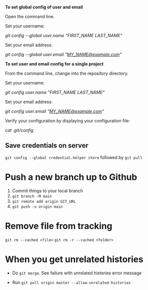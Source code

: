 **To set global config of user and email**

Open the command line.

Set your username:

*git config --global user.name "FIRST_NAME LAST_NAME"*

Set your email address:

  *git config --global user.email "MY_NAME@example.com"*

**To set user and email config for a single project**

From the command line, change into the repository directory.

Set your username:

*git config user.name "FIRST_NAME LAST_NAME"*

Set your email address:

*git config user.email "MY_NAME@example.com"*

Verify your configuration by displaying your configuration file:

*cat .git/config*

## Save credentials on server
`git config --global credential.helper store` followed by `git pull`


# Push a new branch up to Github
1. Commit things to your local branch
2. `git branch -M main`
3. `git remote add origin GIT_URL`
4.  `git push -u origin main`

# Remove file from tracking
`git rm --cached <file>`
`git rm -r --cached <folder>`

# When you get unrelated histories

- Do `git merge`. See failure with unrelated histories error message

 - Run `git pull origin master --allow-unrelated-histories`

